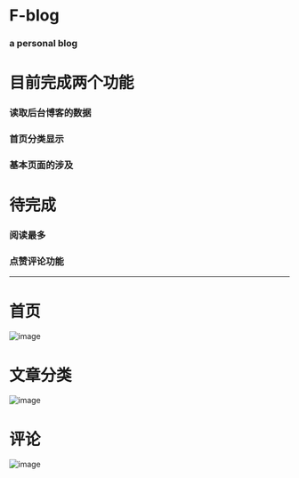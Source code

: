 # F-blog
### a personal blog


# 目前完成两个功能
### 读取后台博客的数据
### 首页分类显示
### 基本页面的涉及

# 待完成
### 阅读最多
### 点赞评论功能

-----------------------------------------
# 首页
![image](https://user-images.githubusercontent.com/82869798/117834447-bfadfd00-b2a9-11eb-9a18-f7e62630c0c9.png)



# 文章分类
![image](https://user-images.githubusercontent.com/82869798/117834523-cdfc1900-b2a9-11eb-9dbd-8d9822c5ffc6.png)


# 评论
![image](https://user-images.githubusercontent.com/82869798/117834651-e8ce8d80-b2a9-11eb-8bee-d4aadf2910fc.png)
